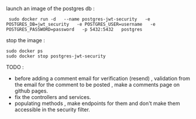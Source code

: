 
launch an image of the postgres db : 

```
 sudo docker run -d   --name postgres-jwt-security   -e POSTGRES_DB=jwt_security   -e POSTGRES_USER=username   -e POSTGRES_PASSWORD=password   -p 5432:5432   postgres
```

stop the image :

```
sudo docker ps
sudo docker stop postgres-jwt-security
```

TODO : 
- before adding a comment email for verification (resend) , validation from the email for the comment to be posted , make a comments page on github pages.
- fix the controllers and services.
- populating methods , make endpoints for them and don't make them accessible in the security filter.